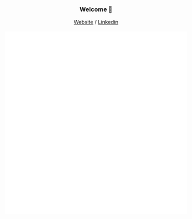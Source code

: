 <h3 align="center">Welcome 🐍</h3>
<p align="center">
  <a href="https://patacode.github.io/curriculum-vitae/">Website</a> /
  <a href="https://www.linkedin.com/">Linkedin</a>
  <br><br>
  <img src="/scared.gif" />
</p>
